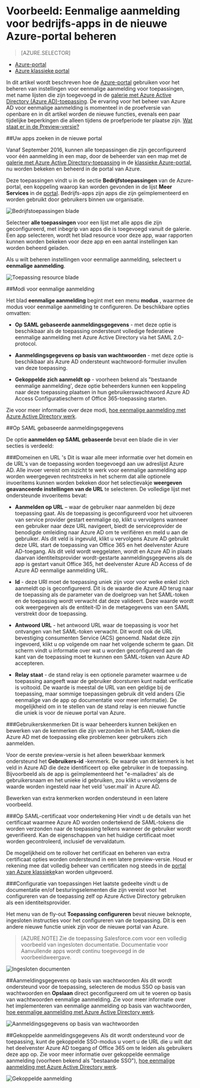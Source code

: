 <properties
    pageTitle="Eén aanmelding management voor bedrijfs-apps in de voorbeeldversie Azure Active Directory | Microsoft Azure"
    description="Informatie over het beheren van eenmalige op voor bedrijfs-apps met behulp van de Azure Active Directory"
    services="active-directory"
    documentationCenter=""
    authors="asmalser"
    manager="femila"
    editor=""/>

<tags
    ms.service="active-directory"
    ms.devlang="na"
    ms.topic="article"
    ms.tgt_pltfrm="na"
    ms.workload="identity"
    ms.date="09/30/2016"
    ms.author="asmalser"/>

# <a name="preview-managing-single-sign-on-for-enterprise-apps-in-the-new-azure-portal"></a>Voorbeeld: Eenmalige aanmelding voor bedrijfs-apps in de nieuwe Azure-portal beheren

> [AZURE.SELECTOR]
- [Azure-portal](active-directory-enterprise-apps-manage-sso.md)
- [Azure klassieke portal](active-directory-sso-integrate-saas-apps.md)

In dit artikel wordt beschreven hoe de [Azure-portal](https://portal.azure.com) gebruiken voor het beheren van instellingen voor eenmalige aanmelding voor toepassingen, met name lijsten die zijn toegevoegd in de [galerie met Azure Active Directory (Azure AD)-toepassing](active-directory-appssoaccess-whatis.md#get-started-with-the-azure-ad-application-gallery). De ervaring voor het beheer van Azure AD voor eenmalige aanmelding is momenteel in de proefversie van openbare en in dit artikel worden de nieuwe functies, evenals een paar tijdelijke beperkingen die alleen tijdens de proefperiode ter plaatse zijn. [Wat staat er in de Preview-versie?](active-directory-preview-explainer.md)

##<a name="finding-your-apps-in-the-new-portal"></a>Uw apps zoeken in de nieuwe portal

Vanaf September 2016, kunnen alle toepassingen die zijn geconfigureerd voor één aanmelding in een map, door de beheerder van een map met de [galerie met Azure Active Directory-toepassing](active-directory-appssoaccess-whatis.md#get-started-with-the-azure-ad-application-gallery) in de [klassieke Azure-portal](https://manage.windowsazure.com), nu worden bekeken en beheerd in de portal van Azure.

Deze toepassingen vindt u in de sectie **Bedrijfstoepassingen** van de Azure-portal, een koppeling waarop kan worden gevonden in de lijst **Meer Services** in de [portal](https://portal.azure.com). Bedrijfs-apps zijn apps die zijn geïmplementeerd en worden gebruikt door gebruikers binnen uw organisatie.

![Bedrijfstoepassingen blade][1]

Selecteer **alle toepassingen** voor een lijst met alle apps die zijn geconfigureerd, met inbegrip van apps die is toegevoegd vanuit de galerie. Een app selecteren, wordt het blad resource voor deze app, waar rapporten kunnen worden bekeken voor deze app en een aantal instellingen kan worden beheerd geladen.

Als u wilt beheren instellingen voor eenmalige aanmelding, selecteert u **eenmalige aanmelding**.

![Toepassing resource blade][2]


##<a name="single-sign-on-modes"></a>Modi voor eenmalige aanmelding

Het blad **eenmalige aanmelding** begint met een menu **modus** , waarmee de modus voor eenmalige aanmelding te configureren. De beschikbare opties omvatten:

* **Op SAML gebaseerde aanmeldingsgegevens** - met deze optie is beschikbaar als de toepassing ondersteunt volledige federatieve eenmalige aanmelding met Azure Active Directory via het SAML 2.0-protocol.

* **Aanmeldingsgegevens op basis van wachtwoorden** - met deze optie is beschikbaar als Azure AD ondersteunt wachtwoord-formulier invullen van deze toepassing.

* **Gekoppelde zich aanmeldt op** - voorheen bekend als "bestaande eenmalige aanmelding', deze optie beheerders kunnen een koppeling naar deze toepassing plaatsen in hun gebruikerswachtwoord Azure AD Access Configuratiescherm of Office 365-toepassing starten.

Zie voor meer informatie over deze modi, [hoe eenmalige aanmelding met Azure Active Directory werk](active-directory-appssoaccess-whatis.md#how-does-single-sign-on-with-azure-active-directory-work).


##<a name="saml-based-sign-on"></a>Op SAML gebaseerde aanmeldingsgegevens

De optie **aanmelden op SAML gebaseerde** bevat een blade die in vier secties is verdeeld:

###<a name="domains-and-urls"></a>Domeinen en URL 's
Dit is waar alle meer informatie over het domein en de URL's van de toepassing worden toegevoegd aan uw adreslijst Azure AD. Alle invoer vereist om inzicht te werk voor eenmalige aanmelding app worden weergegeven rechtstreeks in het scherm dat alle optionele invoeritems kunnen worden bekeken door het selectievakje **weergeven geavanceerde instellingen van de URL** te selecteren. De volledige lijst met ondersteunde invoeritems bevat:

* **Aanmelden op URL** – waar de gebruiker naar aanmelden bij deze toepassing gaat. Als de toepassing is geconfigureerd voor het uitvoeren van service provider gestart eenmalige op, klikt u vervolgens wanneer een gebruiker naar deze URL navigeert, biedt de serviceprovider de benodigde omleiding naar Azure AD om te verifiëren en meld u aan de gebruiker. Als dit veld is ingevuld, klikt u vervolgens Azure AD gebruikt deze URL start de toepassing van Office 365 en het deelvenster Azure AD-toegang. Als dit veld wordt weggelaten, wordt en Azure AD in plaats daarvan identiteitsprovider wordt-gestarte aanmeldingsgegevens als de app is gestart vanuit Office 365, het deelvenster Azure AD Access of de Azure AD eenmalige aanmelding URL.

* **Id** - deze URI moet de toepassing uniek zijn voor voor welke enkel zich aanmeldt op is geconfigureerd. Dit is de waarde die Azure AD terug naar de toepassing als de parameter van de doelgroep van het SAML-token en de toepassing wordt verwacht dat deze valideert. Deze waarde wordt ook weergegeven als de entiteit-ID in de metagegevens van een SAML verstrekt door de toepassing.

* **Antwoord URL** - het antwoord URL waar de toepassing is voor het ontvangen van het SAML-token verwacht. Dit wordt ook de URL bevestiging consumenten Service (ACS) genoemd. Nadat deze zijn ingevoerd, klikt u op volgende om naar het volgende scherm te gaan. Dit scherm vindt u informatie over wat u worden geconfigureerd aan de kant van de toepassing moet te kunnen een SAML-token van Azure AD accepteren.

* **Relay staat** - de stand relay is een optionele parameter waarmee u de toepassing aangeeft waar de gebruiker doorsturen kunt nadat verificatie is voltooid. De waarde is meestal de URL van een geldige bij de toepassing, maar sommige toepassingen gebruik dit veld anders (Zie eenmalige van de app op documentatie voor meer informatie). De mogelijkheid om in te stellen van de stand relay is een nieuwe functie die uniek is voor de nieuwe portal van Azure.

###<a name="user-attributes"></a>Gebruikerskenmerken
Dit is waar beheerders kunnen bekijken en bewerken van de kenmerken die zijn verzonden in het SAML-token die Azure AD met de toepassing elke problemen keer gebruikers zich aanmelden.

Voor de eerste preview-versie is het alleen bewerkbaar kenmerk ondersteund het **Gebruikers-id** -kenmerk. De waarde van dit kenmerk is het veld in Azure AD die deze identificeert op elke gebruiker in de toepassing. Bijvoorbeeld als de app is geïmplementeerd het "e-mailadres' als de gebruikersnaam en het unieke id gebruiken, zou klikt u vervolgens de waarde worden ingesteld naar het veld 'user.mail' in Azure AD.

Bewerken van extra kenmerken worden ondersteund in een latere voorbeeld.

###<a name="saml-signing-certificate"></a>Op SAML-certificaat voor ondertekening
Hier vindt u de details van het certificaat waarmee Azure AD worden ondertekend de SAML-tokens die worden verzonden naar de toepassing telkens wanneer de gebruiker wordt geverifieerd. Kan de eigenschappen van het huidige certificaat moet worden gecontroleerd, inclusief de vervaldatum.

De mogelijkheid om te rollover het certificaat en beheren van extra certificaat opties worden ondersteund in een latere preview-versie. Houd er rekening mee dat volledig beheer van certificaten nog steeds in de [portal van Azure klassieke](active-directory-sso-certs.md)kan worden uitgevoerd.

###<a name="application-configuration"></a>Configuratie van toepassingen
Het laatste gedeelte vindt u de documentatie en/of besturingselementen die zijn vereist voor het configureren van de toepassing zelf op Azure Active Directory gebruiken als een identiteitsprovider.

Het menu van de fly-out **Toepassing configureren** bevat nieuwe beknopte, ingesloten instructies voor het configureren van de toepassing. Dit is een andere nieuwe functie uniek zijn voor de nieuwe portal van Azure.

> [AZURE.NOTE] Zie de toepassing Salesforce.com voor een volledig voorbeeld van ingesloten documentatie. Documentatie voor Aanvullende apps wordt continu toegevoegd in de voorbeeldweergave.

![Ingesloten documenten][3]

##<a name="password-based-sign-on"></a>Aanmeldingsgegevens op basis van wachtwoorden
Als dit wordt ondersteund voor de toepassing, selecteren de modus SSO op basis van wachtwoorden en **Opslaan** direct geconfigureerd om uit te voeren op basis van wachtwoorden eenmalige aanmelding. Zie voor meer informatie over het implementeren van eenmalige aanmelding op basis van wachtwoorden, [hoe eenmalige aanmelding met Azure Active Directory werk](active-directory-appssoaccess-whatis.md#how-does-single-sign-on-with-azure-active-directory-work).

![Aanmeldingsgegevens op basis van wachtwoorden][4]


##<a name="linked-sign-on"></a>Gekoppelde aanmeldingsgegevens
Als dit wordt ondersteund voor de toepassing, kunt de gekoppelde SSO-modus u voert u de URL die u wilt dat het deelvenster Azure AD toegang of Office 365 om te leiden als gebruikers deze app op. Zie voor meer informatie over gekoppelde eenmalige aanmelding (voorheen bekend als "bestaande SSO"), [hoe eenmalige aanmelding met Azure Active Directory werk](active-directory-appssoaccess-whatis.md#how-does-single-sign-on-with-azure-active-directory-work).

![Gekoppelde aanmelding][5]

[1]: ./media/active-directory-enterprise-apps-manage-sso/enterprise-apps-blade.PNG
[2]: ./media/active-directory-enterprise-apps-manage-sso/enterprise-apps-sso-blade.PNG
[3]: ./media/active-directory-enterprise-apps-manage-sso/enterprise-apps-blade-embedded-docs.PNG
[4]: ./media/active-directory-enterprise-apps-manage-sso/enterprise-apps-blade-password-sso.PNG
[5]: ./media/active-directory-enterprise-apps-manage-sso/enterprise-apps-blade-linked-sso.PNG
